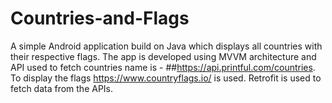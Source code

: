 # Countries-and-Flags

A simple Android application build on Java which displays all countries with their respective flags. The app is developed using MVVM architecture and API used to fetch countries name is - ##https://api.printful.com/countries.
To display the flags https://www.countryflags.io/ is used. Retrofit is used to fetch data from the APIs.
